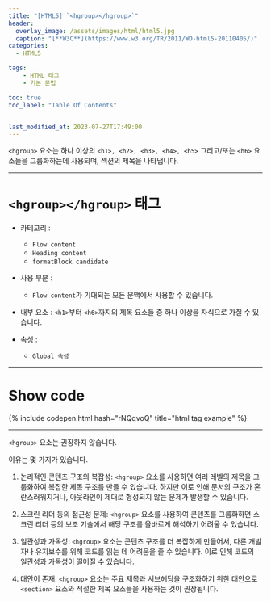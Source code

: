 ```yaml
---
title: "[HTML5] `<hgroup></hgroup>`"
header:
  overlay_image: /assets/images/html/html5.jpg
  caption: "[**W3C**](https://www.w3.org/TR/2011/WD-html5-20110405/)"
categories:
  - HTML5

tags:
    - HTML 태그
    - 기본 문법

toc: true
toc_label: "Table Of Contents"


last_modified_at: 2023-07-27T17:49:00
---
```


`<hgroup>` 요소는 하나 이상의 `<h1>, <h2>, <h3>, <h4>, <h5>` 그리고/또는 `<h6>` 요소들을 그룹화하는데 사용되며, 섹션의 제목을 나타냅니다.

---
# `<hgroup></hgroup>` 태그

- 카테고리 : 
  - `Flow content`
  - `Heading content`
  - `formatBlock candidate`

- 사용 부분 : 
  - `Flow content`가 기대되는 모든 문맥에서 사용할 수 있습니다.
  
- 내부 요소 :  `<h1>`부터 `<h6>`까지의 제목 요소들 중 하나 이상을 자식으로 가질 수 있습니다.

- 속성 : 
  - `Global 속성`

---

# Show code
{% include codepen.html hash="rNQqvoQ" title="html tag example" %}

---
`<hgroup>` 요소는 권장하지 않습니다. 

이유는 몇 가지가 있습니다.

1. 논리적인 콘텐츠 구조의 복잡성: `<hgroup>` 요소를 사용하면 여러 레벨의 제목을 그룹화하여 복잡한 제목 구조를 만들 수 있습니다. 하지만 이로 인해 문서의 구조가 혼란스러워지거나, 아웃라인이 제대로 형성되지 않는 문제가 발생할 수 있습니다.

2. 스크린 리더 등의 접근성 문제: `<hgroup>` 요소를 사용하여 콘텐츠를 그룹화하면 스크린 리더 등의 보조 기술에서 해당 구조를 올바르게 해석하기 어려울 수 있습니다.

3. 일관성과 가독성: `<hgroup>` 요소는 콘텐츠 구조를 더 복잡하게 만들어서, 다른 개발자나 유지보수를 위해 코드를 읽는 데 어려움을 줄 수 있습니다. 이로 인해 코드의 일관성과 가독성이 떨어질 수 있습니다.

4. 대안이 존재: `<hgroup>` 요소는 주요 제목과 서브헤딩을 구조화하기 위한 대안으로 `<section>` 요소와 적절한 제목 요소들을 사용하는 것이 권장됩니다.